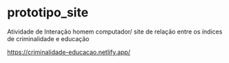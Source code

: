 # prototipo_site
Atividade de Interação homem computador/ site de relação entre os índices de criminalidade e educação 

https://criminalidade-educacao.netlify.app/
